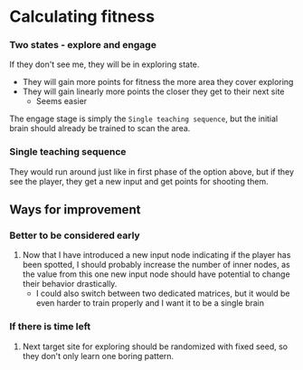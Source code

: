 # Calculating fitness

### Two states - explore and engage

If they don't see me, they will be in exploring state.
- They will gain more points for fitness the more area they cover exploring
- They will gain linearly more points the closer they get to their next site
  - Seems easier 

The engage stage is simply the `Single teaching sequence`, but the initial brain should already be trained to scan the area.


### Single teaching sequence

They would run around just like in first phase of the option above, but if they see the player, they get a new input and get points for shooting them.

## Ways for improvement

### Better to be considered early
1. Now that I have introduced a new input node indicating if the player has been spotted, I should probably increase the number of inner nodes, as the value from this one new input node should have potential to change their behavior drastically.
   - I could also switch between two dedicated matrices, but it would be even harder to train properly and I want it to be a single brain

### If there is time left
1. Next target site for exploring should be randomized with fixed seed, so they don't only learn one boring pattern.